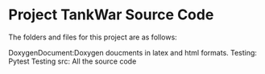 # Project TankWar Source Code

The folders and files for this project are as follows:

DoxygenDocument:Doxygen doucments in latex and html formats.
Testing: Pytest Testing
src: All the source code
